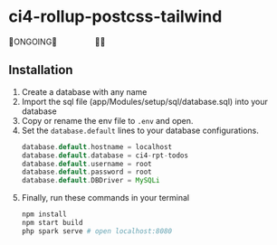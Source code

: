 # ci4-rollup-postcss-tailwind
:construction:ONGOING:construction:&nbsp; &nbsp; &nbsp; &nbsp; &nbsp; &nbsp; &nbsp; &nbsp; &nbsp;:duck::duck:

## Installation
1. Create a database with any name
2. Import the sql file (app/Modules/setup/sql/database.sql) into your database
3. Copy or rename the env file to `.env` and open.
4. Set the `database.default` lines to your database configurations.
   ```php
   database.default.hostname = localhost
   database.default.database = ci4-rpt-todos
   database.default.username = root
   database.default.password = root
   database.default.DBDriver = MySQLi
   ```
5. Finally, run these commands in your terminal
   ```bash
   npm install
   npm start build
   php spark serve # open localhost:8080
   ```